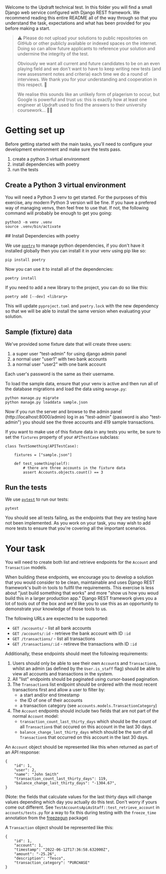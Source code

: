 Welcome to the Updraft technical test. In this folder you will find a small
Django web service configured with Django REST framework. We recommend reading
this entire README all of the way through so that you understand the task,
expectations and what has been provided for you before making a start.

> ⚠️ Please do not upload your solutions to public repositories on GitHub or
> other publicly available or indexed spaces on the internet. Doing so can allow
> future applicants to reference your solution and undermine the integrity of
> the test.
>
> Obviously we want all current and future candidates to be on an even playing
> field and we don't want to have to keep writing new tests (and new assessment
> notes and criteria) each time we do a round of interviews. We thank you for
> your understanding and cooperation in this respect. 🙂
>
> We realise this sounds like an unlikely form of plagerism to occur, but Google
> is powerful and trust us: this is exactly how at least one engineer at Updraft
> used to find the answers to their university coursework... 🤷‍♂️

# Getting set up

Before getting started with the main tasks, you'll need to configure your
development environment and make sure the tests pass.

1. create a python 3 virtual environment
2. install dependencies with poetry
3. run the tests

## Create a Python 3 virtual environment

You will need a Python 3 venv to get started. For the purposes of this exercise,
any modern Python 3 version will be fine. If you have a prefered way of managing
venvs, then feel free to use that. If not, the following command will probably
be enough to get you going:

```
python3 -m venv .venv
source .venv/bin/activate
```

## Install Dependencies with poetry

We use [`poetry`](https://python-poetry.org/) to manage python dependencies, if
you don't have it installed globally then you can install it in your venv using
pip like so:

```
pip install poetry
```

Now you can use it to install all of the dependencies:

```
poetry install
```

If you need to add a new library to the project, you can do so like this:

```
poetry add [--dev] <library>
```

This will update `pyproject.toml` and `poetry.lock` with the new dependency so
that we will be able to install the same version when evaluating your solution.

## Sample (fixture) data

We've provided some fixture date that will create three users:

1. a super user "test-admin" for using django admin panel
2. a normal user "user1" with two bank accounts
3. a normal user "user2" with one bank account

Each user's password is the same as their username.

To load the sample data, ensure that your venv is active and then run all of the
database migrations and load the data using `manage.py`:

```
python manage.py migrate
python manage.py loaddata sample.json
```

Now if you run the server and browse to the admin panel
(http://localhost:8000/admin) log in as "test-admin" (password is also
"test-admin") you should see the three accounts and 419 sample transactions.

If you want to make use of this fixture data in any tests you write, be sure to
set the `fixtures` property of your `APITestCase` subclass:

```
class TestSomething(APITestCase):

    fixtures = ["sample.json"]

    def test_something(self):
        # there are three accounts in the fixture data
        assert Accounts.objects.count() == 3
```

## Run the tests

We use [`pytest`](https://pytest.org/) to run our tests:

```
pytest
```

You should see all tests failing, as the endpoints that they are testing have
not been implemented. As you work on your task, you may wish to add more tests
to ensure that you're covering all the important scenarios.

# Your task

You will need to create both list and retrieve endpoints for the `Account` and
`Transaction` models.

When building these endpoints, we encourage you to develop a solution that you
would consider to be clean, maintainable and uses Django REST framework's
built-in tools to fullfil the requirements. This exercise is less about "just
build something that works" and more "show us how you woud build this in a
larger production app." Django REST framework gives you a lot of tools out of
the box and we'd like you to use this as an opportunity to demonstrate your
knowledge of those tools to us.

The following URLs are expected to be supported:

- `GET /accounts/` - list all bank accounts
- `GET /accounts/:id` - retrieve the bank account with ID `:id`
- `GET /transactions/` - list all transactions
- `GET /transactions/:id` - retireve the transactions with ID `:id`

Additionally, these endpoints should meet the following requirements:

1. Users should only be able to see their own `Account`s and `Transaction`s,
   whilst an admin (as defined by the `User.is_staff` flag) should be able to
   view all accounts and transactions in the system.
2. All "list" endpoints should be paginated using cursor-based pagination.
3. The `Transaction`s list endpoint should be ordered with the most recent
   transactions first and allow a user to filter by:
   - a start and/or end timestamp
   - the ID of one of their accounts
   - a transaction category (see `accounts.models.TransactionCategory`)
4. The `Account` endpoints should include two fields that are not part of the
   normal `Account` model:
   - `transaction_count_last_thirty_days` which should be the count of all
     `Transaction`s that occured on this account in the last 30 days.
   - `balance_change_last_thirty_days` which should be the sum of all
     `Transaction`s that occurred on this account in the last 30 days.

An `Account` object should be represented like this when returned as part of an
API response:

```
{
    "id": 1,
    "user": 2,
    "name": "John Smith"
    "transaction_count_last_thirty_days": 119,
    "balance_change_last_thirty_days": "-1304.67",
}
```

(Note: the fields that calculate values for the last thirty days will change
values depending which day you actually do this test. Don't worry if yours come
out different. See `TestAccountsApiAsStaff::test_retrieve_account` in
`accounts/tests.py` for a way to fix this during testing with the `freeze_time`
annotation from the [freezegun](https://github.com/spulec/freezegun) package)

A `Transaction` object should be represented like this:

```
{
    "id": 1,
    "account": 1,
    "timestamp": "2022-06-12T17:36:58.632000Z",
    "amount": "-25.26",
    "description": "Tesco",
    "transaction_category": "PURCHASE"
}
```
